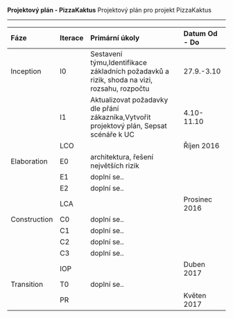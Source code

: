 
**Projektový plán - PizzaKaktus**
Projektový plán pro projekt PizzaKaktus

--------------

<table><thead>
<tr>
<th align="left">Fáze</th>
<th align="left">Iterace</th>
<th align="left">Primární úkoly</th>
<th align="left">Datum Od - Do</th>
</tr>
</thead><tbody>
<tr>
<td align="left">Inception</td>
<td align="left">I0</td>
<td align="left">Sestavení týmu,Identifikace základních požadavků a rizik, shoda na vizi, rozsahu, rozpočtu</td>
<td align="left">27.9.-3.10</td>
</tr>
<tr>
<td align="left"></td>
<td align="left">I1</td>
<td align="left">Aktualizovat požadavky dle přání zákazníka,Vytvořit projektový plán, Sepsat scénáře k UC</td>
<td align="left">4.10-11.10</td>
</tr>
<tr>
<td align="left"></td>
<td align="left">LCO</td>
<td align="left"></td>
<td align="left">Říjen 2016</td>
</tr>
<tr>
<td align="left">Elaboration</td>
<td align="left">E0</td>
<td align="left">architektura, řešení největších rizik</td>
<td align="left"></td>
</tr>
<tr>
<td align="left"></td>
<td align="left">E1</td>
<td align="left">doplní se..</td>
<td align="left"></td>
</tr>
<tr>
<td align="left"></td>
<td align="left">E2</td>
<td align="left">doplní se..</td>
<td align="left"></td>
</tr>
<tr>
<td align="left"></td>
<td align="left">LCA</td>
<td align="left"></td>
<td align="left">Prosinec 2016</td>
</tr>
<tr>
<td align="left">Construction</td>
<td align="left">C0</td>
<td align="left">doplní se..</td>
<td align="left"></td>
</tr>
<tr>
<td align="left"></td>
<td align="left">C1</td>
<td align="left">doplní se..</td>
<td align="left"></td>
</tr>
<tr>
<td align="left"></td>
<td align="left">C2</td>
<td align="left">doplní se..</td>
<td align="left"></td>
</tr>
<tr>
<td align="left"></td>
<td align="left">C3</td>
<td align="left">doplní se..</td>
<td align="left"></td>
</tr>
<tr>
<td align="left"></td>
<td align="left">IOP</td>
<td align="left"></td>
<td align="left">Duben 2017</td>
</tr>
<tr>
<td align="left">Transition</td>
<td align="left">T0</td>
<td align="left">doplní se..</td>
<td align="left"></td>
</tr>
<tr>
<td align="left"></td>
<td align="left">PR</td>
<td align="left"></td>
<td align="left">Květen 2017</td>
</tr>
</tbody></table>
